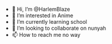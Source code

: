 - 👋 Hi, I’m @HarlemBlaze 
- 👀 I’m interested in Anime
- 🌱 I’m currently learning school
- 💞️ I’m looking to collaborate on nunyah
- 📫 How to reach me no way

<!---
HarlemBlaze/HarlemBlaze is a ✨ special ✨ repository because its `README.md` (this file) appears on your GitHub profile.
You can click the Preview link to take a look at your changes.
--->
